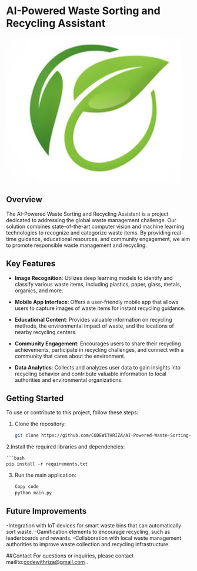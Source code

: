 # AI-Powered Waste Sorting and Recycling Assistant

![Project Logo](project.png)

## Overview

The AI-Powered Waste Sorting and Recycling Assistant is a project dedicated to addressing the global waste management challenge. Our solution combines state-of-the-art computer vision and machine learning technologies to recognize and categorize waste items. By providing real-time guidance, educational resources, and community engagement, we aim to promote responsible waste management and recycling.

## Key Features

- **Image Recognition**: Utilizes deep learning models to identify and classify various waste items, including plastics, paper, glass, metals, organics, and more.

- **Mobile App Interface**: Offers a user-friendly mobile app that allows users to capture images of waste items for instant recycling guidance.

- **Educational Content**: Provides valuable information on recycling methods, the environmental impact of waste, and the locations of nearby recycling centers.

- **Community Engagement**: Encourages users to share their recycling achievements, participate in recycling challenges, and connect with a community that cares about the environment.

- **Data Analytics**: Collects and analyzes user data to gain insights into recycling behavior and contribute valuable information to local authorities and environmental organizations.

## Getting Started

To use or contribute to this project, follow these steps:

1. Clone the repository:

   ```bash
   git clone https://github.com/CODEWITHRIZA/AI-Powered-Waste-Sorting-and-Recycling-Assistant

2.Install the required libraries and dependencies:


    ```bash    
    pip install -r requirements.txt
3. Run the main application:

    ```bash
   Copy code
   python main.py

## Future Improvements
-Integration with IoT devices for smart waste bins that can automatically sort waste.
-Gamification elements to encourage recycling, such as leaderboards and rewards.
-Collaboration with local waste management authorities to improve waste collection and recycling infrastructure.


##Contact
For questions or inquiries, please contact maillto:codewithriza@gmail.com .
